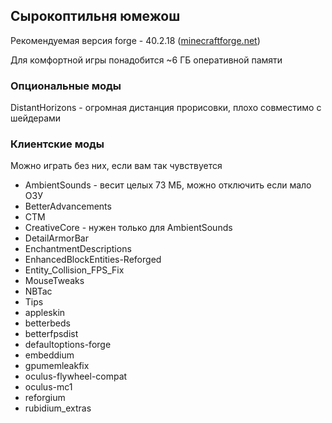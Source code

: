 ## Сырокоптильня юмежош
Рекомендуемая версия forge - 40.2.18 ([minecraftforge.net](https://files.minecraftforge.net/net/minecraftforge/forge/index_1.18.2.html))

Для комфортной игры понадобится ~6 ГБ оперативной памяти

### Опциональные моды
DistantHorizons - огромная дистанция прорисовки, плохо совместимо с шейдерами

### Клиентские моды
Можно играть без них, если вам так чувствуется

* AmbientSounds - весит целых 73 МБ, можно отключить если мало ОЗУ
* BetterAdvancements
* CTM
* CreativeCore - нужен только для AmbientSounds
* DetailArmorBar
* EnchantmentDescriptions
* EnhancedBlockEntities-Reforged
* Entity_Collision_FPS_Fix
* MouseTweaks
* NBTac
* Tips
* appleskin
* betterbeds
* betterfpsdist
* defaultoptions-forge
* embeddium
* gpumemleakfix
* oculus-flywheel-compat
* oculus-mc1
* reforgium
* rubidium_extras
